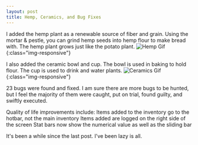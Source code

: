 ```yaml
---
layout: post
title: Hemp, Ceramics, and Bug Fixes
---
```

I added the hemp plant as a renewable source of fiber and grain. Using the mortar & pestle, you can grind hemp seeds into hemp flour to make bread with. The hemp plant grows just like the potato plant.
![Hemp Gif](https://raw.githubusercontent.com/broussardboi/broussardboi.github.io/master/images/hempbread.gif){:class="img-responsive"}


I also added the ceramic bowl and cup. The bowl is used in baking to hold flour. The cup is used to drink and water plants.
![Ceramics Gif](https://raw.githubusercontent.com/broussardboi/broussardboi.github.io/master/images/ceramics.gif){:class="img-responsive"}



23 bugs were found and fixed. I am sure there are more bugs to be hunted, but I feel the majority of them were caught, put on trial, found guilty, and swiftly executed.


Quality of life improvements include:
Items added to the inventory go to the hotbar, not the main inventory
Items added are logged on the right side of the screen
Stat bars now show the numerical value as well as the sliding bar


It's been a while since the last post. I've been lazy is all. 
